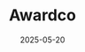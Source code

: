 ---  
layout: startup_page  
title: "Awardco"  
id: "awardco.com"  
permalink: "/awardcoawardco.com05202025/"  
website: "http://www.awardco.com/"  
funding_round: "Series B"  
funding_amount: "$165M"  
investors: "Sixth Street Growth, Spectrum Equity, General Catalyst, Ryan Smith, Partner at HXCO"  
about: "Awardco builds culture, incentivizes behavior, and powers modern engagement through employee recognition and rewards. It provides a platform for organizations to create recognition, incentive, milestone, and behavior-driven programs, driving engagement, improving retention, and delivering cost efficiencies."  
markets: "HR Tech"  
hq: "Lindon, Utah, United States"  
founded_year: "2012"  
linkedin: "https://www.linkedin.com/company/awardco"  
twitter: "https://twitter.com/awardco"  
instagram: ""  
facebook: "http://www.facebook.com/awardco"  
crunchbase: "https://www.crunchbase.com/organization/awardco"  
pitchbook: "https://pitchbook.com/profiles/company/340923-79"  

date_display: "20-May-2025"  
date: "2025-05-20"

# SEO Optimization  
meta_title: "Awardco - Series B Funding ($165M)"  
meta_description: "Awardco, Awardco builds culture, incentivizes behavior, and powers modern engagement through employee recognition and rewards. It provides a platform for organ..."  
meta_keywords: "Awardco, HR Tech, Series B funding"  
canonical_url: "https://startup.projectstartups.com/awardcoawardco.com05202025/"  
---